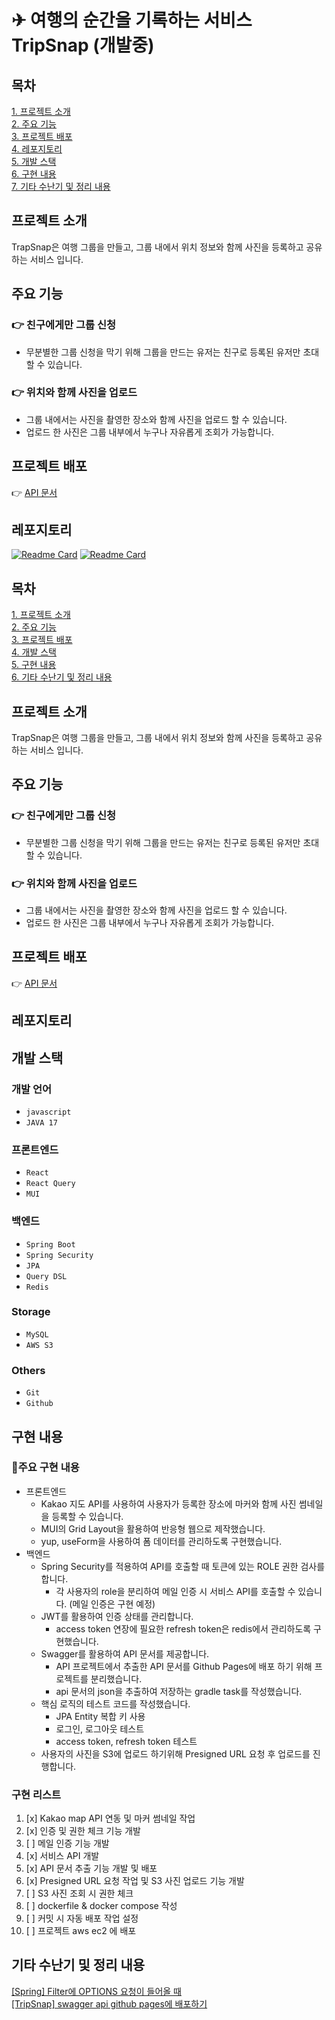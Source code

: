 # ✈ 여행의 순간을 기록하는 서비스 TripSnap (개발중)

## 목차

[1. 프로젝트 소개](#프로젝트-소개)  
[2. 주요 기능](#주요-기능)  
[3. 프로젝트 배포](#프로젝트-배포)  
[4. 레포지토리](#레포지토리)  
[5. 개발 스택](#개발-스택)  
[6. 구현 내용](#구현-내용)  
[7. 기타 수난기 및 정리 내용](#기타-수난기-및-정리-내용)

## 프로젝트 소개

TrapSnap은 여행 그룹을 만들고, 그룹 내에서 위치 정보와 함께 사진을 등록하고 공유하는 서비스 입니다.

## 주요 기능

### 👉 친구에게만 그룹 신청

- 무분별한 그룹 신청을 막기 위해 그룹을 만드는 유저는 친구로 등록된 유저만 초대 할 수 있습니다.

### 👉 위치와 함께 사진을 업로드

- 그룹 내에서는 사진을 촬영한 장소와 함께 사진을 업로드 할 수 있습니다.
- 업로드 한 사진은 그룹 내부에서 누구나 자유롭게 조회가 가능합니다.

## 프로젝트 배포

👉 [API 문서](https://tripsnap.github.io/server/)

## 레포지토리
[![Readme Card](https://github-readme-stats.vercel.app/api/pin/?username=TripSnap&repo=server)](https://github.com/TripSnap/server)
[![Readme Card](https://github-readme-stats.vercel.app/api/pin/?username=TripSnap&repo=client)](https://github.com/TripSnap/client)

## 목차

[1. 프로젝트 소개](#프로젝트-소개)  
[2. 주요 기능](#주요-기능)  
[3. 프로젝트 배포](#프로젝트-배포)  
[4. 개발 스택](#개발-스택)  
[5. 구현 내용](#구현-내용)  
[6. 기타 수난기 및 정리 내용](#기타-수난기-및-정리-내용)

## 프로젝트 소개

TrapSnap은 여행 그룹을 만들고, 그룹 내에서 위치 정보와 함께 사진을 등록하고 공유하는 서비스 입니다.

## 주요 기능

### 👉 친구에게만 그룹 신청

- 무분별한 그룹 신청을 막기 위해 그룹을 만드는 유저는 친구로 등록된 유저만 초대 할 수 있습니다.

### 👉 위치와 함께 사진을 업로드

- 그룹 내에서는 사진을 촬영한 장소와 함께 사진을 업로드 할 수 있습니다.
- 업로드 한 사진은 그룹 내부에서 누구나 자유롭게 조회가 가능합니다.

## 프로젝트 배포

👉 [API 문서](https://tripsnap.github.io/server/)

## 레포지토리

## 개발 스택

### 개발 언어

- `javascript`
- `JAVA 17`

### 프론트엔드

- `React`
- `React Query`
- `MUI`

### 백엔드

- `Spring Boot`
- `Spring Security`
- `JPA`
- `Query DSL`
- `Redis`

### Storage

- `MySQL`
- `AWS S3`

### Others

- `Git`
- `Github`

## 구현 내용

### 📌주요 구현 내용

- 프론트엔드
  - Kakao 지도 API를 사용하여 사용자가 등록한 장소에 마커와 함께 사진 썸네일을 등록할 수 있습니다.
  - MUI의 Grid Layout을 활용하여 반응형 웹으로 제작했습니다.
  - yup, useForm을 사용하여 폼 데이터를 관리하도록 구현했습니다.
- 백엔드
  - Spring Security를 적용하여 API를 호출할 때 토큰에 있는 ROLE 권한 검사를 합니다.
    - 각 사용자의 role을 분리하여 메일 인증 시 서비스 API를 호출할 수 있습니다. (메일 인증은 구현 예정)
  - JWT를 활용하여 인증 상태를 관리합니다.
    - access token 연장에 필요한 refresh token은 redis에서 관리하도록 구현했습니다.
  - Swagger를 활용하여 API 문서를 제공합니다.
    - API 프로젝트에서 추출한 API 문서를 Github Pages에 배포 하기 위해 프로젝트를 분리했습니다.
    - api 문서의 json을 추출하여 저장하는 gradle task를 작성했습니다.
  - 핵심 로직의 테스트 코드를 작성했습니다.
    - JPA Entity 복합 키 사용
    - 로그인, 로그아웃 테스트
    - access token, refresh token 테스트
  - 사용자의 사진을 S3에 업로드 하기위해 Presigned URL 요청 후 업로드를 진행합니다.

### 구현 리스트

1. [x] Kakao map API 연동 및 마커 썸네일 작업
2. [x] 인증 및 권한 체크 기능 개발
3. [ ] 메일 인증 기능 개발
4. [x] 서비스 API 개발
5. [x] API 문서 추출 기능 개발 및 배포
6. [x] Presigned URL 요청 작업 및 S3 사진 업로드 기능 개발
7. [ ] S3 사진 조회 시 권한 체크
8. [ ] dockerfile & docker compose 작성
9. [ ] 커밋 시 자동 배포 작업 설정
10. [ ] 프로젝트 aws ec2 에 배포

## 기타 수난기 및 정리 내용

[[Spring] Filter에 OPTIONS 요청이 들어올 때](https://wary-billboard-150.notion.site/Spring-Filter-OPTIONS-5ba44e20618442e5a0ffc971992fbff0?pvs=4)  
[[TripSnap] swagger api github pages에 배포하기](https://wary-billboard-150.notion.site/TripSnap-swagger-api-github-pages-3f84692758644cdb87af4e14616630a4?pvs=4)
